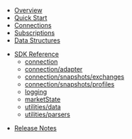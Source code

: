 * [Overview](/content/product_overview)
* [Quick Start](/content/quick_start)
* [Connections](/content/connections)
* [Subscriptions](/content/subscriptions)
* [Data Structures](/content/data_structures)
<!--- sdk_open -->
* [SDK Reference](/content/sdk_reference)
	* [connection](/content/sdk/connection)
	* [connection/adapter](/content/sdk/connection-adapter)
	* [connection/snapshots/exchanges](/content/sdk/connection-snapshots-exchanges)
	* [connection/snapshots/profiles](/content/sdk/connection-snapshots-profiles)
	* [logging](/content/sdk/logging)
	* [marketState](/content/sdk/marketstate)
	* [utilities/data](/content/sdk/utilities-data)
	* [utilities/parsers](/content/sdk/utilities-parsers)
<!--- sdk_close -->
* [Release Notes](/content/release_notes)
